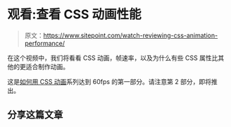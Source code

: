 # 观看:查看 CSS 动画性能

> 原文：<https://www.sitepoint.com/watch-reviewing-css-animation-performance/>

在这个视频中，我们将看看 CSS 动画，帧速率，以及为什么有些 CSS 属性比其他的更适合制作动画。

这是[如何用 CSS 动画](https://www.sitepoint.com/series/how-to-hit-60fps-with-css-animation/)系列达到 60fps 的第一部分。请注意第 2 部分，即将推出。

## 分享这篇文章